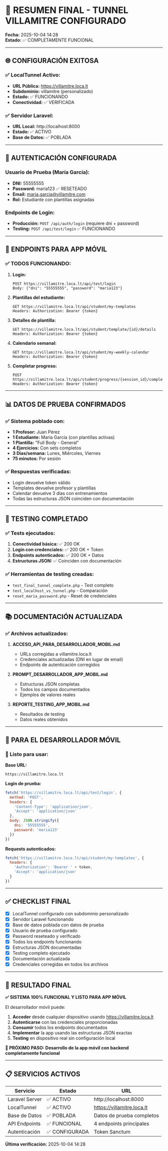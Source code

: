 # 🎉 RESUMEN FINAL - TUNNEL VILLAMITRE CONFIGURADO

**Fecha:** 2025-10-04 14:28  
**Estado:** ✅ COMPLETAMENTE FUNCIONAL

---

## 🌐 **CONFIGURACIÓN EXITOSA**

### **✅ LocalTunnel Activo:**
- **URL Pública:** https://villamitre.loca.lt
- **Subdominio:** villamitre (personalizado)
- **Estado:** ✅ FUNCIONANDO
- **Conectividad:** ✅ VERIFICADA

### **✅ Servidor Laravel:**
- **URL Local:** http://localhost:8000
- **Estado:** ✅ ACTIVO
- **Base de Datos:** ✅ POBLADA

---

## 🔑 **AUTENTICACIÓN CONFIGURADA**

### **Usuario de Prueba (María García):**
- **DNI:** 55555555
- **Password:** maria123 ✅ RESETEADO
- **Email:** maria.garcia@villamitre.com
- **Rol:** Estudiante con plantillas asignadas

### **Endpoints de Login:**
- **Producción:** `POST /api/auth/login` (requiere dni + password)
- **Testing:** `POST /api/test/login` ✅ FUNCIONANDO

---

## 📱 **ENDPOINTS PARA APP MÓVIL**

### **✅ TODOS FUNCIONANDO:**

1. **Login:**
   ```
   POST https://villamitre.loca.lt/api/test/login
   Body: {"dni": "55555555", "password": "maria123"}
   ```

2. **Plantillas del estudiante:**
   ```
   GET https://villamitre.loca.lt/api/student/my-templates
   Headers: Authorization: Bearer {token}
   ```

3. **Detalles de plantilla:**
   ```
   GET https://villamitre.loca.lt/api/student/template/{id}/details
   Headers: Authorization: Bearer {token}
   ```

4. **Calendario semanal:**
   ```
   GET https://villamitre.loca.lt/api/student/my-weekly-calendar
   Headers: Authorization: Bearer {token}
   ```

5. **Completar progreso:**
   ```
   POST https://villamitre.loca.lt/api/student/progress/{session_id}/complete
   Headers: Authorization: Bearer {token}
   ```

---

## 📊 **DATOS DE PRUEBA CONFIRMADOS**

### **✅ Sistema poblado con:**
- **1 Profesor:** Juan Pérez
- **1 Estudiante:** María García (con plantillas activas)
- **1 Plantilla:** "Full Body - General"
- **4 Ejercicios:** Con sets completos
- **3 Días/semana:** Lunes, Miércoles, Viernes
- **75 minutos:** Por sesión

### **✅ Respuestas verificadas:**
- Login devuelve token válido
- Templates devuelve profesor y plantillas
- Calendar devuelve 3 días con entrenamientos
- Todas las estructuras JSON coinciden con documentación

---

## 🧪 **TESTING COMPLETADO**

### **✅ Tests ejecutados:**
1. **Conectividad básica:** ✅ 200 OK
2. **Login con credenciales:** ✅ 200 OK + Token
3. **Endpoints autenticados:** ✅ 200 OK + Datos
4. **Estructuras JSON:** ✅ Coinciden con documentación

### **✅ Herramientas de testing creadas:**
- `test_final_tunnel_complete.php` - Test completo
- `test_localhost_vs_tunnel.php` - Comparación
- `reset_maria_password.php` - Reset de credenciales

---

## 📚 **DOCUMENTACIÓN ACTUALIZADA**

### **✅ Archivos actualizados:**
1. **ACCESO_API_PARA_DESARROLLADOR_MOBIL.md**
   - URLs corregidas a villamitre.loca.lt
   - Credenciales actualizadas (DNI en lugar de email)
   - Endpoints de autenticación corregidos

2. **PROMPT_DESARROLLADOR_APP_MOBIL.md**
   - Estructuras JSON completas
   - Todos los campos documentados
   - Ejemplos de valores reales

3. **REPORTE_TESTING_APP_MOBIL.md**
   - Resultados de testing
   - Datos reales obtenidos

---

## 🎯 **PARA EL DESARROLLADOR MÓVIL**

### **🚀 Listo para usar:**

**Base URL:**
```
https://villamitre.loca.lt
```

**Login de prueba:**
```javascript
fetch('https://villamitre.loca.lt/api/test/login', {
  method: 'POST',
  headers: {
    'Content-Type': 'application/json',
    'Accept': 'application/json'
  },
  body: JSON.stringify({
    dni: '55555555',
    password: 'maria123'
  })
})
```

**Requests autenticados:**
```javascript
fetch('https://villamitre.loca.lt/api/student/my-templates', {
  headers: {
    'Authorization': 'Bearer ' + token,
    'Accept': 'application/json'
  }
})
```

---

## ✅ **CHECKLIST FINAL**

- [x] LocalTunnel configurado con subdominio personalizado
- [x] Servidor Laravel funcionando
- [x] Base de datos poblada con datos de prueba
- [x] Usuario de prueba configurado
- [x] Password reseteado y verificado
- [x] Todos los endpoints funcionando
- [x] Estructuras JSON documentadas
- [x] Testing completo ejecutado
- [x] Documentación actualizada
- [x] Credenciales corregidas en todos los archivos

---

## 🎉 **RESULTADO FINAL**

**✅ SISTEMA 100% FUNCIONAL Y LISTO PARA APP MÓVIL**

El desarrollador móvil puede:
1. **Acceder** desde cualquier dispositivo usando https://villamitre.loca.lt
2. **Autenticarse** con las credenciales proporcionadas
3. **Consumir** todos los endpoints documentados
4. **Implementar** la app usando las estructuras JSON exactas
5. **Testing** en dispositivo real sin configuración local

**🚀 PRÓXIMO PASO: Desarrollo de la app móvil con backend completamente funcional**

---

## 📋 **SERVICIOS ACTIVOS**

| Servicio | Estado | URL |
|----------|--------|-----|
| Laravel Server | ✅ ACTIVO | http://localhost:8000 |
| LocalTunnel | ✅ ACTIVO | https://villamitre.loca.lt |
| Base de Datos | ✅ POBLADA | Datos de prueba completos |
| API Endpoints | ✅ FUNCIONAL | 4 endpoints principales |
| Autenticación | ✅ CONFIGURADA | Token Sanctum |

**Última verificación:** 2025-10-04 14:28
